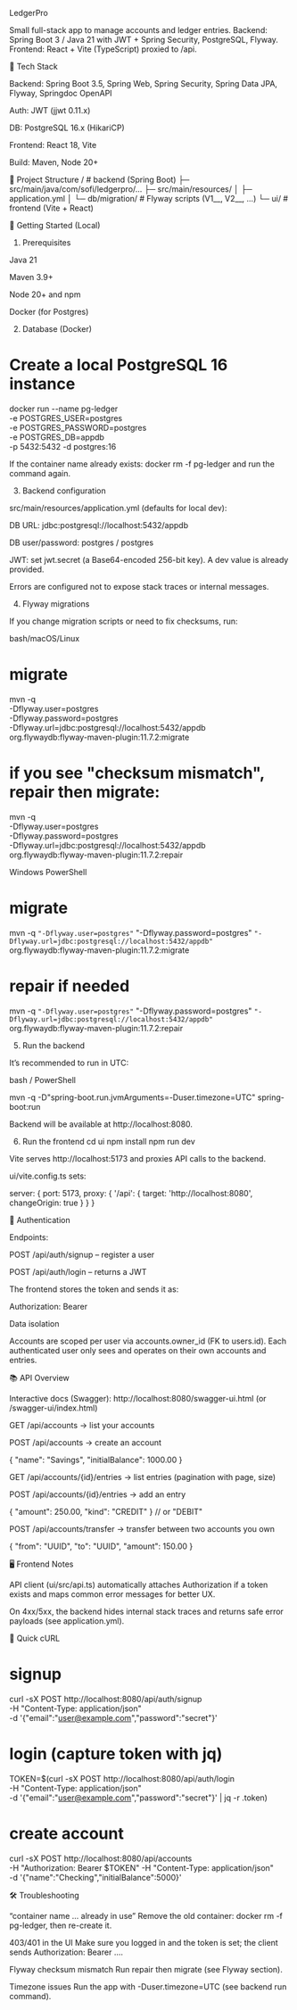 LedgerPro

Small full-stack app to manage accounts and ledger entries.
Backend: Spring Boot 3 / Java 21 with JWT + Spring Security, PostgreSQL, Flyway.
Frontend: React + Vite (TypeScript) proxied to /api.

🧱 Tech Stack

Backend: Spring Boot 3.5, Spring Web, Spring Security, Spring Data JPA, Flyway, Springdoc OpenAPI

Auth: JWT (jjwt 0.11.x)

DB: PostgreSQL 16.x (HikariCP)

Frontend: React 18, Vite

Build: Maven, Node 20+

📁 Project Structure
/                    # backend (Spring Boot)
  ├─ src/main/java/com/sofi/ledgerpro/...
  ├─ src/main/resources/
  │   ├─ application.yml
  │   └─ db/migration/         # Flyway scripts (V1__, V2__, ...)
  └─ ui/                       # frontend (Vite + React)

🚀 Getting Started (Local)
1) Prerequisites

Java 21

Maven 3.9+

Node 20+ and npm

Docker (for Postgres)

2) Database (Docker)
# Create a local PostgreSQL 16 instance
docker run --name pg-ledger \
  -e POSTGRES_USER=postgres \
  -e POSTGRES_PASSWORD=postgres \
  -e POSTGRES_DB=appdb \
  -p 5432:5432 -d postgres:16


If the container name already exists: docker rm -f pg-ledger and run the command again.

3) Backend configuration

src/main/resources/application.yml (defaults for local dev):

DB URL: jdbc:postgresql://localhost:5432/appdb

DB user/password: postgres / postgres

JWT: set jwt.secret (a Base64-encoded 256-bit key). A dev value is already provided.

Errors are configured not to expose stack traces or internal messages.

4) Flyway migrations

If you change migration scripts or need to fix checksums, run:

bash/macOS/Linux

# migrate
mvn -q \
  -Dflyway.user=postgres \
  -Dflyway.password=postgres \
  -Dflyway.url=jdbc:postgresql://localhost:5432/appdb \
  org.flywaydb:flyway-maven-plugin:11.7.2:migrate

# if you see "checksum mismatch", repair then migrate:
mvn -q \
  -Dflyway.user=postgres \
  -Dflyway.password=postgres \
  -Dflyway.url=jdbc:postgresql://localhost:5432/appdb \
  org.flywaydb:flyway-maven-plugin:11.7.2:repair


Windows PowerShell

# migrate
mvn -q `
  "-Dflyway.user=postgres" `
  "-Dflyway.password=postgres" `
  "-Dflyway.url=jdbc:postgresql://localhost:5432/appdb" `
  org.flywaydb:flyway-maven-plugin:11.7.2:migrate

# repair if needed
mvn -q `
  "-Dflyway.user=postgres" `
  "-Dflyway.password=postgres" `
  "-Dflyway.url=jdbc:postgresql://localhost:5432/appdb" `
  org.flywaydb:flyway-maven-plugin:11.7.2:repair

5) Run the backend

It’s recommended to run in UTC:

bash / PowerShell

mvn -q -D"spring-boot.run.jvmArguments=-Duser.timezone=UTC" spring-boot:run


Backend will be available at http://localhost:8080.

6) Run the frontend
cd ui
npm install
npm run dev


Vite serves http://localhost:5173 and proxies API calls to the backend.

ui/vite.config.ts sets:

server: {
  port: 5173,
  proxy: { '/api': { target: 'http://localhost:8080', changeOrigin: true } }
}

🔐 Authentication

Endpoints:

POST /api/auth/signup – register a user

POST /api/auth/login – returns a JWT

The frontend stores the token and sends it as:

Authorization: Bearer <jwt>

Data isolation

Accounts are scoped per user via accounts.owner_id (FK to users.id).
Each authenticated user only sees and operates on their own accounts and entries.

📚 API Overview

Interactive docs (Swagger):
http://localhost:8080/swagger-ui.html (or /swagger-ui/index.html)

GET /api/accounts → list your accounts

POST /api/accounts → create an account

{ "name": "Savings", "initialBalance": 1000.00 }


GET /api/accounts/{id}/entries → list entries (pagination with page, size)

POST /api/accounts/{id}/entries → add an entry

{ "amount": 250.00, "kind": "CREDIT" } // or "DEBIT"


POST /api/accounts/transfer → transfer between two accounts you own

{ "from": "UUID", "to": "UUID", "amount": 150.00 }

🖥️ Frontend Notes

API client (ui/src/api.ts) automatically attaches Authorization if a token exists and maps common error messages for better UX.

On 4xx/5xx, the backend hides internal stack traces and returns safe error payloads (see application.yml).

🧪 Quick cURL
# signup
curl -sX POST http://localhost:8080/api/auth/signup \
  -H "Content-Type: application/json" \
  -d '{"email":"user@example.com","password":"secret"}'

# login (capture token with jq)
TOKEN=$(curl -sX POST http://localhost:8080/api/auth/login \
  -H "Content-Type: application/json" \
  -d '{"email":"user@example.com","password":"secret"}' | jq -r .token)

# create account
curl -sX POST http://localhost:8080/api/accounts \
  -H "Authorization: Bearer $TOKEN" -H "Content-Type: application/json" \
  -d '{"name":"Checking","initialBalance":5000}'

🛠️ Troubleshooting

“container name … already in use”
Remove the old container: docker rm -f pg-ledger, then re-create it.

403/401 in the UI
Make sure you logged in and the token is set; the client sends Authorization: Bearer ….

Flyway checksum mismatch
Run repair then migrate (see Flyway section).

Timezone issues
Run the app with -Duser.timezone=UTC (see backend run command).
